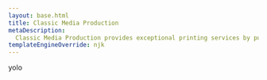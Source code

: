 ```yaml
---
layout: base.html
title: Classic Media Production
metaDescription:
  Classic Media Production provides exceptional printing services by pursuing business through innovation and creativity that exceed the expectation of our esteemed customers.
templateEngineOverride: njk
---
```


yolo
